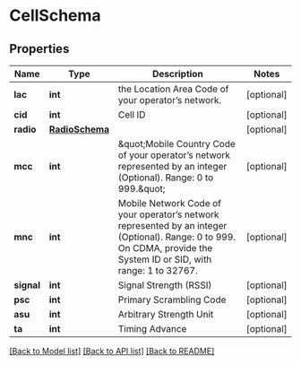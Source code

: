 # CellSchema

## Properties
Name | Type | Description | Notes
------------ | ------------- | ------------- | -------------
**lac** | **int** | the Location Area Code of your operator’s network. | [optional] 
**cid** | **int** | Cell ID | [optional] 
**radio** | [**RadioSchema**](RadioSchema.md) |  | [optional] 
**mcc** | **int** | \&quot;Mobile Country Code of your operator’s network represented by an integer (Optional). Range: 0 to 999.\&quot; | [optional] 
**mnc** | **int** | Mobile Network Code of your operator’s network represented by an integer (Optional). Range: 0 to 999. On CDMA, provide the System ID or SID, with range: 1 to 32767. | [optional] 
**signal** | **int** | Signal Strength (RSSI) | [optional] 
**psc** | **int** | Primary Scrambling Code | [optional] 
**asu** | **int** | Arbitrary Strength Unit | [optional] 
**ta** | **int** | Timing Advance | [optional] 

[[Back to Model list]](../README.md#documentation-for-models) [[Back to API list]](../README.md#documentation-for-api-endpoints) [[Back to README]](../README.md)


